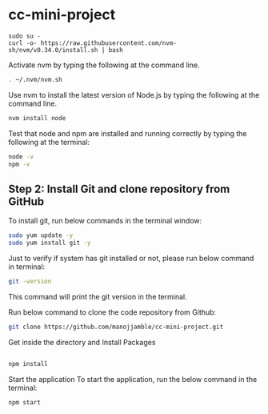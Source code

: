 # cc-mini-project
```
sudo su -
curl -o- https://raw.githubusercontent.com/nvm-sh/nvm/v0.34.0/install.sh | bash
```
Activate nvm by typing the following at the command line.

```bash
. ~/.nvm/nvm.sh
```

Use nvm to install the latest version of Node.js by typing the following at the command line.

```bash
nvm install node
```

Test that node and npm are installed and running correctly by typing the following at the terminal:

```bash
node -v
npm -v
```

## Step 2: Install Git and clone repository from GitHub
To install git, run below commands in the terminal window:

```bash
sudo yum update -y
sudo yum install git -y
```

Just to verify if system has git installed or not, please run below command in terminal:
```bash
git -version
```

This command will print the git version in the terminal.

Run below command to clone the code repository from Github:

```bash
git clone https://github.com/manojjamble/cc-mini-project.git
```

Get inside the directory and Install Packages

```bash

npm install
```

Start the application
To start the application, run the below command in the terminal:

```bash
npm start
```

